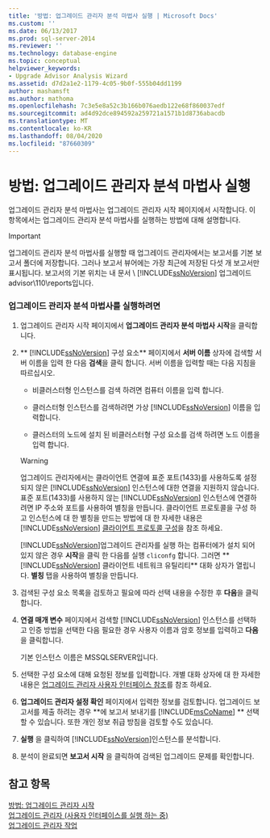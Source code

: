 ```yaml
---
title: '방법: 업그레이드 관리자 분석 마법사 실행 | Microsoft Docs'
ms.custom: ''
ms.date: 06/13/2017
ms.prod: sql-server-2014
ms.reviewer: ''
ms.technology: database-engine
ms.topic: conceptual
helpviewer_keywords:
- Upgrade Advisor Analysis Wizard
ms.assetid: d7d2a1e2-1179-4c05-9b0f-555b04dd1199
author: mashamsft
ms.author: mathoma
ms.openlocfilehash: 7c3e5e8a52c3b166b076aedb122e68f860037edf
ms.sourcegitcommit: ad4d92dce894592a259721a1571b1d8736abacdb
ms.translationtype: MT
ms.contentlocale: ko-KR
ms.lasthandoff: 08/04/2020
ms.locfileid: "87660309"
---
```

# <a name="how-to-run-the-upgrade-advisor-analysis-wizard"></a>방법: 업그레이드 관리자 분석 마법사 실행
  업그레이드 관리자 분석 마법사는 업그레이드 관리자 시작 페이지에서 시작합니다. 이 항목에서는 업그레이드 관리자 분석 마법사를 실행하는 방법에 대해 설명합니다.  
  
> [!IMPORTANT]
>  업그레이드 관리자 분석 마법사를 실행할 때 업그레이드 관리자에서는 보고서를 기본 보고서 폴더에 저장합니다. 그러나 보고서 뷰어에는 가장 최근에 저장된 다섯 개 보고서만 표시됩니다. 보고서의 기본 위치는 내 문서 \\ [!INCLUDE[ssNoVersion](../../includes/ssnoversion-md.md)] 업그레이드 advisor\110\reports입니다.  
  
### <a name="to-run-the-upgrade-advisor-analysis-wizard"></a>업그레이드 관리자 분석 마법사를 실행하려면  
  
1.  업그레이드 관리자 시작 페이지에서 **업그레이드 관리자 분석 마법사 시작**을 클릭합니다.  
  
2.  ** [!INCLUDE[ssNoVersion](../../includes/ssnoversion-md.md)] 구성 요소** 페이지에서 **서버 이름** 상자에 검색할 서버 이름을 입력 한 다음 **검색**을 클릭 합니다. 서버 이름을 입력할 때는 다음 지침을 따르십시오.  
  
    -   비클러스터형 인스턴스를 검색 하려면 컴퓨터 이름을 입력 합니다.  
  
    -   클러스터형 인스턴스를 검색하려면 가상 [!INCLUDE[ssNoVersion](../../includes/ssnoversion-md.md)] 이름을 입력합니다.  
  
    -   클러스터의 노드에 설치 된 비클러스터형 구성 요소를 검색 하려면 노드 이름을 입력 합니다.  
  
    > [!WARNING]  
    >  업그레이드 관리자에서는 클라이언트 연결에 표준 포트(1433)를 사용하도록 설정되지 않은 [!INCLUDE[ssNoVersion](../../includes/ssnoversion-md.md)] 인스턴스에 대한 연결을 지원하지 않습니다. 표준 포트(1433)를 사용하지 않는 [!INCLUDE[ssNoVersion](../../includes/ssnoversion-md.md)] 인스턴스에 연결하려면 IP 주소와 포트를 사용하여 별칭을 만듭니다. 클라이언트 프로토콜을 구성 하 고 인스턴스에 대 한 별칭을 만드는 방법에 대 한 자세한 내용은 [!INCLUDE[ssNoVersion](../../includes/ssnoversion-md.md)] [클라이언트 프로토콜 구성](../../database-engine/configure-windows/configure-client-protocols.md)을 참조 하세요.  
    >   
    >  [!INCLUDE[ssNoVersion](../../includes/ssnoversion-md.md)]업그레이드 관리자를 실행 하는 컴퓨터에가 설치 되어 있지 않은 경우 **시작**을 클릭 한 다음를 실행 `cliconfg` 합니다. 그러면 ** [!INCLUDE[ssNoVersion](../../includes/ssnoversion-md.md)] 클라이언트 네트워크 유틸리티** 대화 상자가 열립니다. **별칭** 탭을 사용하여 별칭을 만듭니다.  
  
3.  검색된 구성 요소 목록을 검토하고 필요에 따라 선택 내용을 수정한 후 **다음**을 클릭합니다.  
  
4.  **연결 매개 변수** 페이지에서 검색할 [!INCLUDE[ssNoVersion](../../includes/ssnoversion-md.md)] 인스턴스를 선택하고 인증 방법을 선택한 다음 필요한 경우 사용자 이름과 암호 정보를 입력하고 **다음**을 클릭합니다.  
  
     기본 인스턴스 이름은 MSSQLSERVER입니다.  
  
5.  선택한 구성 요소에 대해 요청된 정보를 입력합니다. 개별 대화 상자에 대 한 자세한 내용은 [업그레이드 관리자 사용자 인터페이스 참조](../../../2014/sql-server/install/upgrade-advisor-user-interface-reference.md)를 참조 하세요.  
  
6.  **업그레이드 관리자 설정 확인** 페이지에서 입력한 정보를 검토합니다. 업그레이드 보고서를 제출 하려는 경우 **에 보고서 보내기를 [!INCLUDE[msCoName](../../includes/msconame-md.md)] ** 선택할 수 있습니다. 또한 개인 정보 취급 방침을 검토할 수도 있습니다.  
  
7.  **실행** 을 클릭하여 [!INCLUDE[ssNoVersion](../../includes/ssnoversion-md.md)]인스턴스를 분석합니다.  
  
8.  분석이 완료되면 **보고서 시작** 을 클릭하여 검색된 업그레이드 문제를 확인합니다.  
  
## <a name="see-also"></a>참고 항목  
 [방법: 업그레이드 관리자 시작](../../../2014/sql-server/install/how-to-launch-upgrade-advisor.md)   
 [업그레이드 관리자 &#40;사용자 인터페이스를 실행 하는 중&#41;](../../../2014/sql-server/install/running-upgrade-advisor-user-interface.md)   
 [업그레이드 관리자 작업](../../../2014/sql-server/install/working-with-upgrade-advisor.md)  
  
  
